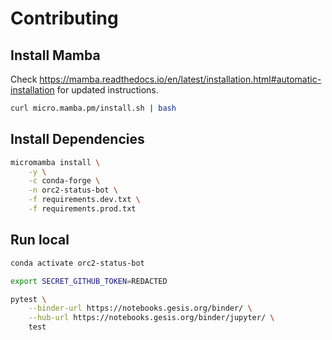 # Contributing

## Install Mamba

Check https://mamba.readthedocs.io/en/latest/installation.html#automatic-installation for updated instructions.

```bash
curl micro.mamba.pm/install.sh | bash
```

## Install Dependencies

```bash
micromamba install \
    -y \
    -c conda-forge \
    -n orc2-status-bot \
    -f requirements.dev.txt \
    -f requirements.prod.txt
```

## Run local

```bash
conda activate orc2-status-bot
```

```bash
export SECRET_GITHUB_TOKEN=REDACTED
```

```bash
pytest \
    --binder-url https://notebooks.gesis.org/binder/ \
    --hub-url https://notebooks.gesis.org/binder/jupyter/ \
    test
```
